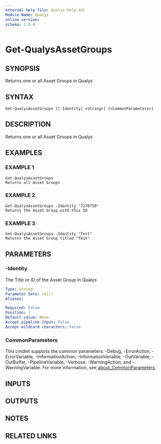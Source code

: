 ```yaml
---
external help file: Qualys-help.xml
Module Name: Qualys
online version:
schema: 2.0.0
---
```


# Get-QualysAssetGroups

## SYNOPSIS
Returns one or all Asset Groups in Qualys

## SYNTAX

```
Get-QualysAssetGroups [[-Identity] <String>] [<CommonParameters>]
```

## DESCRIPTION
Returns one or all Asset Groups in Qualys

## EXAMPLES

### EXAMPLE 1
```
Get-QualysAssetGroups
Returns all Asset Groups
```

### EXAMPLE 2
```
Get-QualysAssetGroups -Identity "7270750"
Returns the Asset Group with this ID
```

### EXAMPLE 3
```
Get-QualysAssetGroups -Identity "Test"
Returns the Asset Group titled "Test"
```

## PARAMETERS

### -Identity
The Title or ID of the Asset Group in Qualys

```yaml
Type: String
Parameter Sets: (All)
Aliases:

Required: False
Position: 1
Default value: None
Accept pipeline input: False
Accept wildcard characters: False
```

### CommonParameters
This cmdlet supports the common parameters: -Debug, -ErrorAction, -ErrorVariable, -InformationAction, -InformationVariable, -OutVariable, -OutBuffer, -PipelineVariable, -Verbose, -WarningAction, and -WarningVariable. For more information, see [about_CommonParameters](http://go.microsoft.com/fwlink/?LinkID=113216).

## INPUTS

## OUTPUTS

## NOTES

## RELATED LINKS
